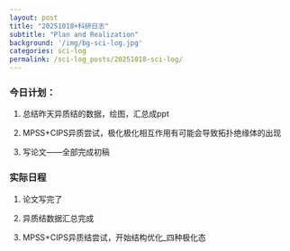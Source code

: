 ```yaml
---
layout: post
title: "20251018+科研日志"
subtitle: "Plan and Realization"
background: '/img/bg-sci-log.jpg'
categories: sci-log
permalink: /sci-log_posts/20251018-sci-log/
---
```


### 今日计划：

1. 总结昨天异质结的数据，绘图，汇总成ppt

2. MPSS+CIPS异质尝试，极化极化相互作用有可能会导致拓扑绝缘体的出现

3. 写论文——全部完成初稿



### 实际日程

1. 论文写完了

2. 异质结数据汇总完成

3. MPSS+CIPS异质结尝试，开始结构优化_四种极化态